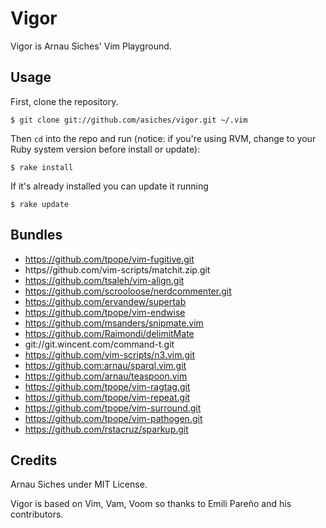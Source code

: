 # Vigor

Vigor is Arnau Siches' Vim Playground.

## Usage

First, clone the repository.

    $ git clone git://github.com/asiches/vigor.git ~/.vim

Then `cd` into the repo and run (notice: if you're using RVM, change to your Ruby system version before install or update):

    $ rake install

If it's already installed you can update it running

    $ rake update


## Bundles

* https://github.com/tpope/vim-fugitive.git
* https//github.com/vim-scripts/matchit.zip.git
* https://github.com/tsaleh/vim-align.git
* https://github.com/scrooloose/nerdcommenter.git
* https://github.com/ervandew/supertab
* https://github.com/tpope/vim-endwise
* https://github.com/msanders/snipmate.vim
* https://github.com/Raimondi/delimitMate
* git://git.wincent.com/command-t.git
* https://github.com/vim-scripts/n3.vim.git
* https://github.com:arnau/sparql.vim.git
* https://github.com/arnau/teaspoon.vim
* https://github.com/tpope/vim-ragtag.git
* https://github.com/tpope/vim-repeat.git
* https://github.com/tpope/vim-surround.git
* https://github.com/tpope/vim-pathogen.git
* https://github.com/rstacruz/sparkup.git

## Credits

Arnau Siches under MIT License.

Vigor is based on Vim, Vam, Voom so thanks to Emili Pareño and his contributors.

